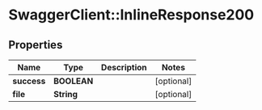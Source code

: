 # SwaggerClient::InlineResponse200

## Properties
Name | Type | Description | Notes
------------ | ------------- | ------------- | -------------
**success** | **BOOLEAN** |  | [optional] 
**file** | **String** |  | [optional] 


